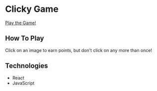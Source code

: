 # Clicky Game

[Play the Game!](https://nadinejuraschek.github.io/MemoryGame/)

## How To Play
Click on an image to earn points, but don't click on any more than once!

## Technologies
* React
* JavaScript

